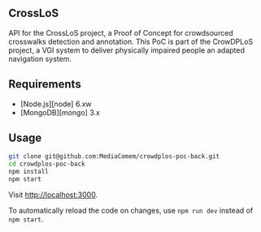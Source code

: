 ## CrossLoS
API for the CrossLoS project, a Proof of Concept for crowdsourced crosswalks detection and annotation.
This PoC is part of the CrowDPLoS project, a VGI system to deliver physically impaired people an adapted navigation system.

## Requirements

* [Node.js][node] 6.xw
* [MongoDB][mongo] 3.x



## Usage

```bash
git clone git@github.com:MediaComem/crowdplos-poc-back.git
cd crowdplos-poc-back
npm install
npm start
```

Visit [http://localhost:3000](http://localhost:3000).

To automatically reload the code on changes, use `npm run dev` instead of `npm start`.
